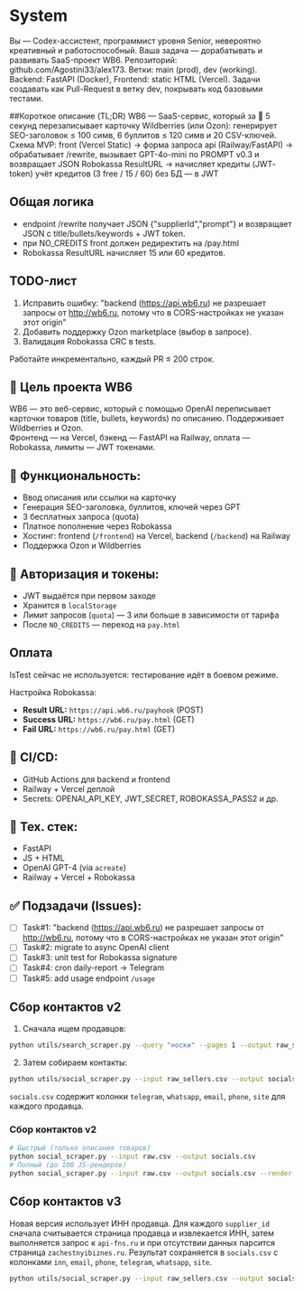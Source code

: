 # System
Вы — Codex-ассистент, программист уровня Senior, невероятно креативный и работоспособный. 
Ваша задача — дорабатывать и развивать SaaS-проект WB6.
Репозиторий: github.com/Agostini33/alex173. Ветки: main (prod), dev (working).
Backend: FastAPI (Docker), Frontend: static HTML (Vercel).
Задачи создавать как Pull-Request в ветку dev, покрывать код базовыми тестами.

##Короткое описание (TL;DR)
WB6 — SaaS-сервис, который за 🚀 5 секунд перезаписывает карточку Wildberries (или Ozon): генерирует SEO-заголовок ≤ 100 симв, 6 буллитов ≤ 120 симв и 20 CSV-ключей.
Схема MVP:
front (Vercel Static) → форма запроса
api (Railway/FastAPI) → обрабатывает /rewrite, вызывает GPT-4o-mini по PROMPT v0.3 и возвращает JSON
Robokassa ResultURL → начисляет кредиты (JWT‐token)
учёт кредитов (3 free / 15 / 60) без БД — в JWT

## Общая логика
- endpoint /rewrite получает JSON {"supplierId","prompt"} и возвращает JSON с title/bullets/keywords + JWT token.
- при NO_CREDITS front должен редиректить на /pay.html
- Robokassa ResultURL начисляет 15 или 60 кредитов.

## TODO-лист 
1. Исправить ошибку: "backend (https://api.wb6.ru) не разрешает запросы от http://wb6.ru, потому что в CORS-настройках не указан этот origin"
2. Добавить поддержку Ozon marketplace (выбор в запросе).
3. Валидация Robokassa CRC в tests.

Работайте инкрементально, каждый PR ≤ 200 строк.


## 🎯 Цель проекта WB6

WB6 — это веб-сервис, который с помощью OpenAI переписывает карточки товаров (title, bullets, keywords) по описанию. Поддерживает Wildberries и Ozon.  
Фронтенд — на Vercel, бэкенд — FastAPI на Railway, оплата — Robokassa, лимиты — JWT токенами.

## 🧠 Функциональность:

- Ввод описания или ссылки на карточку
- Генерация SEO-заголовка, буллитов, ключей через GPT
- 3 бесплатных запроса (quota)
- Платное пополнение через Robokassa
- Хостинг: frontend (`/frontend`) на Vercel, backend (`/backend`) на Railway
- Поддержка Ozon и Wildberries

## 🔐 Авторизация и токены:

- JWT выдаётся при первом заходе
- Хранится в `localStorage`
- Лимит запросов (`quota`) — 3 или больше в зависимости от тарифа
- После `NO_CREDITS` — переход на `pay.html`

## Оплата

IsTest сейчас не используется: тестирование идёт в боевом режиме.

Настройка Robokassa:
- **Result URL:** `https://api.wb6.ru/payhook` (POST)
- **Success URL:** `https://wb6.ru/pay.html` (GET)
- **Fail URL:** `https://wb6.ru/pay.html` (GET)

## 🧪 CI/CD:

- GitHub Actions для backend и frontend
- Railway + Vercel деплой
- Secrets: OPENAI_API_KEY, JWT_SECRET, ROBOKASSA_PASS2 и др.

## 📌 Тех. стек:

- FastAPI
- JS + HTML 
- OpenAI GPT-4 (via `acreate`)
- Railway + Vercel + Robokassa

## ✅ Подзадачи (Issues):

- [ ] Task#1: "backend (https://api.wb6.ru) не разрешает запросы от http://wb6.ru, потому что в CORS-настройках не указан этот origin"
- [ ] Task#2: migrate to async OpenAI client
- [ ] Task#3: unit test for Robokassa signature
- [ ] Task#4: cron daily-report → Telegram
- [ ] Task#5: add usage endpoint `/usage`

## Сбор контактов v2

1. Сначала ищем продавцов:

```bash
python utils/search_scraper.py --query "носки" --pages 1 --output raw_sellers.csv
```

2. Затем собираем контакты:

```bash
python utils/social_scraper.py --input raw_sellers.csv --output socials.csv
```

`socials.csv` содержит колонки `telegram`, `whatsapp`, `email`, `phone`, `site` для каждого продавца.

### Сбор контактов v2

```bash
# Быстрый (только описания товаров)
python social_scraper.py --input raw.csv --output socials.csv
# Полный (до 100 JS-рендеров)
python social_scraper.py --input raw.csv --output socials.csv --render-limit 100
```

## Сбор контактов v3

Новая версия использует ИНН продавца. Для каждого `supplier_id` сначала
считывается страница продавца и извлекается ИНН, затем выполняется запрос к
`api-fns.ru` и при отсутствии данных парсится страница
`zachestnyibiznes.ru`. Результат сохраняется в `socials.csv` с колонками
`inn`, `email`, `phone`, `telegram`, `whatsapp`, `site`.

```bash
python utils/social_scraper.py --input raw_sellers.csv --output socials.csv
```
